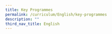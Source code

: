 ```yaml
---
title: Key Programmes
permalink: /curriculum/English/key-programmes
description: ""
third_nav_title: English
---
```

